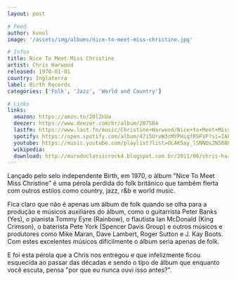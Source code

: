 ```yaml
---
layout: post

# Feed
author: kvnol
image: '/assets/img/albums/nice-to-meet-miss-christine.jpg'

# Infos
title: Nice To Meet Miss Christine
artist: Chris Harwood
released: 1970-01-01
country: Inglaterra
label: Birth Records
categories: ['Folk', 'Jazz', 'World and Country']

# Links
links:
  amazon: https://amzn.to/2OlZnUa
  deezer: https://www.deezer.com/br/album/207504
  lastfm: https://www.last.fm/music/Christine+Harwood/Nice+to+Meet+Miss+Christine
  spotify: https://open.spotify.com/album/47i5UrvW3cMYPHiqfRSFVP?si=IAF8u17KQvuVZz6Nj1DpLQ
  youtube: https://music.youtube.com/playlist?list=OLAK5uy_lSNNUsJNS08Rlsjp8RYs6d_UnWTXGfGQM
  wikipedia:
  download: http://murodoclassicrock4.blogspot.com.br/2011/06/chris-harwood-nice-to-meet-miss.html
---
```


Lançado pelo selo independente Birth, em 1970, o álbum "Nice To Meet Miss Christine" é uma pérola perdida do folk britânico que também flerta com outros estilos como country, jazz, r&b e world music.

Fica claro que não é apenas um álbum de folk quando se olha para a produção e músicos auxiliares do álbum, como o guitarrista Peter Banks (Yes), o pianista Tommy Eyre (Rainbow), o flautista Ian McDonald (King Crimson), o baterista Pete York (Spencer Davis Group) e outros músicos e produtores como Mike Maran, Dave Lambert, Roger Sutton e J. Kay Boots. Com estes excelentes músicos dificilmente o álbum seria apenas de folk.

E foi esta pérola que a Chris nos entregou e que infelizmente ficou esquecida ao passar das décadas e sendo o tipo de álbum que enquanto você escuta, pensa "por que eu nunca ouvi isso antes?".
